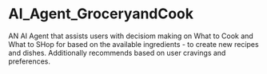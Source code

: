 # AI_Agent_GroceryandCook
AN AI Agent that assists users with decisiom making on What to Cook and What to SHop for based on the available ingredients - to create new recipes and dishes. Additionally recommends based on user cravings and preferences.
